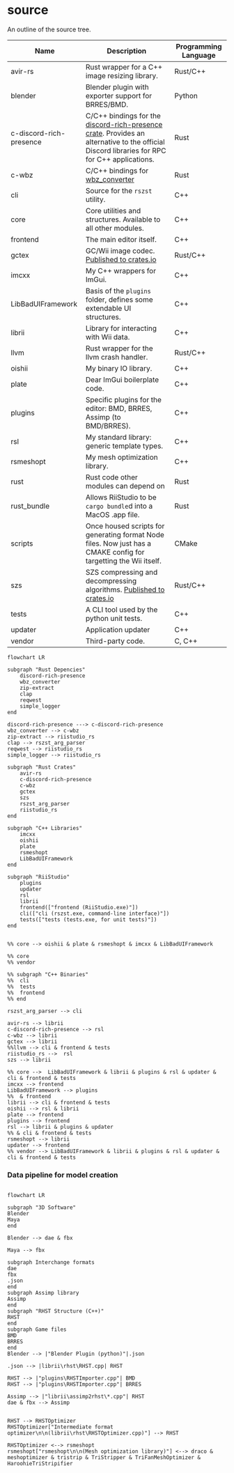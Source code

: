 # source
An outline of the source tree.

| Name              | Description                                             | Programming Language |
|-------------------|---------------------------------------------------------|----------------------|
| avir-rs           | Rust wrapper for a C++ image resizing library.          | Rust/C++             |
| blender           | Blender plugin with exporter support for BRRES/BMD.     | Python               |
| c-discord-rich-presence               | C/C++ bindings for the [discord-rich-presence crate](https://github.com/sardonicism-04/discord-rich-presence). Provides an alternative to the official Discord libraries for RPC for C++ applications.                         | Rust                  |
| c-wbz | C/C++ bindings for [wbz_converter](https://github.com/GnomedDev/wbz-to-szs-rs) | Rust |
| cli               | Source for the `rszst` utility.                         | C++                  |
| core              | Core utilities and structures. Available to all other modules. | C++              |
| frontend          | The main editor itself.                                 | C++                  |
| gctex             | GC/Wii image codec. [Published to crates.io](https://crates.io/crates/gctex) | Rust/C++          |
| imcxx             | My C++ wrappers for ImGui.                              | C++                  |
| LibBadUIFramework | Basis of the `plugins` folder, defines some extendable UI structures. |  C++   |
| librii            | Library for interacting with Wii data.                  | C++                  |
| llvm              | Rust wrapper for the llvm crash handler.                | Rust/C++             |
| oishii            | My binary IO library.                                   | C++                  |
| plate             | Dear ImGui boilerplate code.                            | C++                  |
| plugins           | Specific plugins for the editor: BMD, BRRES, Assimp (to BMD/BRRES). | C++      |
| rsl               | My standard library: generic template types.            | C++                  |
| rsmeshopt         | My mesh optimization library.                           | C++                  |
| rust              | Rust code other modules can depend on                   | Rust                 |
| rust_bundle       | Allows RiiStudio to be `cargo bundle`d into a MacOS .app file. | Rust                 |
| scripts           | Once housed scripts for generating format Node files. Now just has a CMAKE config for targetting the Wii itself. | CMake                     |
| szs             | SZS compressing and decompressing algorithms. [Published to crates.io](https://crates.io/crates/szs) | Rust/C++          |
| tests             | A CLI tool used by the python unit tests.               | C++               |
| updater           | Application updater                                     | C++                     |
| vendor            | Third-party code.                                       | C, C++                     |


```mermaid
flowchart LR

subgraph "Rust Depencies"
	discord-rich-presence
	wbz_converter
    zip-extract
    clap
    reqwest
    simple_logger
end

discord-rich-presence ---> c-discord-rich-presence
wbz_converter --> c-wbz
zip-extract --> riistudio_rs
clap --> rszst_arg_parser
reqwest --> riistudio_rs
simple_logger --> riistudio_rs

subgraph "Rust Crates"
    avir-rs
	c-discord-rich-presence
	c-wbz
	gctex
	szs
    rszst_arg_parser
    riistudio_rs
end

subgraph "C++ Libraries"
	imcxx
	oishii
	plate
	rsmeshopt
	LibBadUIFramework
end

subgraph "RiiStudio"
    plugins
    updater
	rsl
	librii
    frontend(["frontend (RiiStudio.exe)"])
    cli(["cli (rszst.exe, command-line interface)"])
    tests(["tests (tests.exe, for unit tests)"])
end


%% core --> oishii & plate & rsmeshopt & imcxx & LibBadUIFramework

%% core
%% vendor

%% subgraph "C++ Binaries"
%% 	cli
%% 	tests
%% 	frontend
%% end

rszst_arg_parser --> cli

avir-rs --> librii
c-discord-rich-presence --> rsl
c-wbz --> librii
gctex --> librii
%%llvm --> cli & frontend & tests
riistudio_rs -->  rsl
szs --> librii

%% core -->  LibBadUIFramework & librii & plugins & rsl & updater & cli & frontend & tests
imcxx --> frontend
LibBadUIFramework --> plugins
%%  & frontend
librii --> cli & frontend & tests
oishii --> rsl & librii
plate --> frontend
plugins --> frontend
rsl --> librii & plugins & updater
%% & cli & frontend & tests
rsmeshopt --> librii
updater --> frontend
%% vendor --> LibBadUIFramework & librii & plugins & rsl & updater & cli & frontend & tests
```

### Data pipeline for model creation
```mermaid

flowchart LR

subgraph "3D Software"
Blender
Maya
end

Blender --> dae & fbx

Maya --> fbx

subgraph Interchange formats
dae
fbx
.json
end
subgraph Assimp library
Assimp
end
subgraph "RHST Structure (C++)"
RHST
end
subgraph Game files
BMD
BRRES
end
Blender --> |"Blender Plugin (python)"|.json

.json --> |librii\rhst\RHST.cpp| RHST

RHST --> |"plugins\RHSTImporter.cpp"| BMD
RHST --> |"plugins\RHSTImporter.cpp"| BRRES

Assimp --> |"librii\assimp2rhst\*.cpp"| RHST
dae & fbx --> Assimp


RHST --> RHSTOptimizer
RHSTOptimizer["Intermediate format optimizer\n\n(librii\rhst\RHSTOptimizer.cpp)"] --> RHST

RHSTOptimizer <--> rsmeshopt
rsmeshopt["rsmeshopt\n\n(Mesh optimization library)"] <--> draco & meshoptimizer & tristrip & TriStripper & TriFanMeshOptimizer & HaroohieTriStripifier
```

